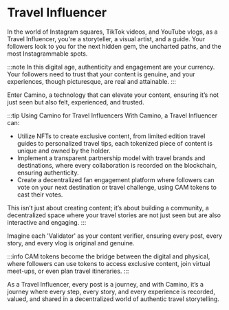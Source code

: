 # Travel Influencer

In the world of Instagram squares, TikTok videos, and YouTube vlogs, as a Travel Influencer, you're a storyteller, a visual artist, and a guide. Your followers look to you for the next hidden gem, the uncharted paths, and the most Instagrammable spots.

:::note
In this digital age, authenticity and engagement are your currency. Your followers need to trust that your content is genuine, and your experiences, though picturesque, are real and attainable.
:::

Enter Camino, a technology that can elevate your content, ensuring it’s not just seen but also felt, experienced, and trusted.

:::tip Using Camino for Travel Influencers
With Camino, a Travel Influencer can:
- Utilize NFTs to create exclusive content, from limited edition travel guides to personalized travel tips, each tokenized piece of content is unique and owned by the holder.
- Implement a transparent partnership model with travel brands and destinations, where every collaboration is recorded on the blockchain, ensuring authenticity.
- Create a decentralized fan engagement platform where followers can vote on your next destination or travel challenge, using CAM tokens to cast their votes.

This isn’t just about creating content; it’s about building a community, a decentralized space where your travel stories are not just seen but are also interactive and engaging.
:::

Imagine each 'Validator' as your content verifier, ensuring every post, every story, and every vlog is original and genuine.

:::info
CAM tokens become the bridge between the digital and physical, where followers can use tokens to access exclusive content, join virtual meet-ups, or even plan travel itineraries.
:::

As a Travel Influencer, every post is a journey, and with Camino, it’s a journey where every step, every story, and every experience is recorded, valued, and shared in a decentralized world of authentic travel storytelling.

